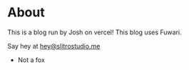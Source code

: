 # About
This is a blog run by Josh on vercel!
This blog uses Fuwari.

Say hey at hey@slitrostudio.me

- Not a fox